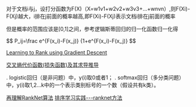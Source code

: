 

对于文档i与j，设打分函数为F(X)（X=w1v1+w2v2+w3v3+...+wnvn）,则F(Xi)-F(Xj)越大，i排在j前面的概率越高,即F(Xi)-F(Xj)表示文档i排在j前面的概率

但是概率的范围应该是[0,1]之间，参考逻辑斯蒂回归的归一化函数归一化得

$$
P_ij=\frac e^{F(x_i)-F(x_j)} {1+e^{F(x_i)-F(x_j)}
$$

[Learning to Rank using Gradient Descent](https://zhuanlan.zhihu.com/p/20711017) 

[交叉熵代价函数(损失函数)及其求导推导](http://blog.csdn.net/jasonzzj/article/details/52017438)

>
. logistic回归（是非问题）中，y(i)取0或者1； 
. softmax回归（多分类问题）中，y(i)取1,2…k中的一个表示类别标号的一个数（假设共有k类）。

[再理解RankNet算法](http://blog.csdn.net/puqutogether/article/details/43667375)
[排序学习实践---ranknet方法](https://yq.aliyun.com/articles/18)
